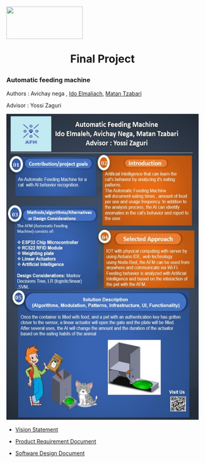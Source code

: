 # <img src="https://upload.wikimedia.org/wikipedia/commons/0/03/Ariel_university.logo.jpg" width="200" height="85" /> <p align="center"> Final Project </p>
### Automatic feeding machine 
Authors : Avichay nega  , [Ido Elmaliach](https://github.com/IdosElmo), [Matan Tzabari](https://github.com/matanya679)

Advisor : Yossi Zaguri

<img src="ProjectPoster.jpg" width="700" height="800" />

* [Vision Statement](https://github.com/avichaynega/Final-Project/blob/master/Vision%20Statement.pdf)

* [Product Requirement Document](https://github.com/avichaynega/Final-Project/blob/master/PRD%20(product%20requirement%20document).pdf)

* [Software Design Document](https://github.com/avichaynega/Final-Project/blob/master/software%20design%20document.pdf)
